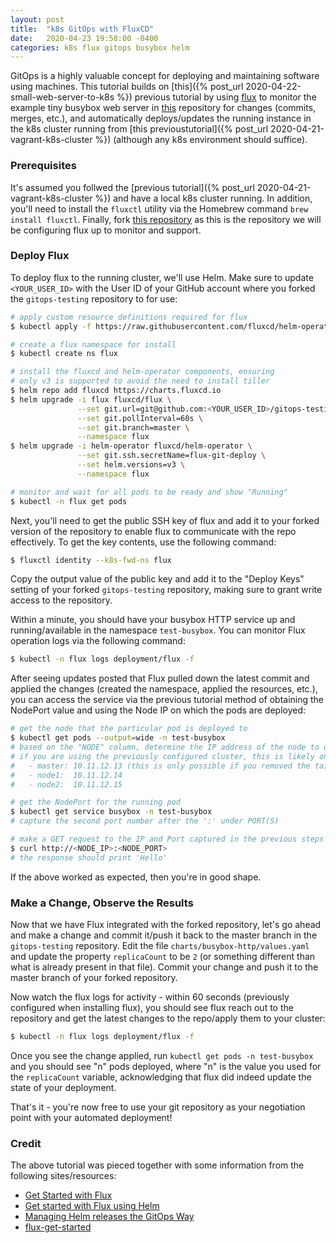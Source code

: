 ```yaml
---
layout: post
title:  "k8s GitOps with FluxCD"
date:   2020-04-23 19:58:00 -0400
categories: k8s flux gitops busybox helm
---
```


GitOps is a highly valuable concept for deploying and maintaining software using machines. This tutorial builds on
[this]({% post_url 2020-04-22-small-web-server-to-k8s %}) previous tutorial by using [flux](https://fluxcd.io/) to monitor
the example tiny busybox web server in [this](https://github.com/jekhokie/gitops-testing) repository for changes (commits,
merges, etc.), and automatically deploys/updates the running instance in the k8s cluster running from
[this previoustutorial]({% post_url 2020-04-21-vagrant-k8s-cluster %}) (although any k8s environment should suffice).

### Prerequisites

It's assumed you follwed the [previous tutorial]({% post_url 2020-04-21-vagrant-k8s-cluster %}) and have a local k8s cluster running.
In addition, you'll need to install the `fluxctl` utility via the Homebrew command `brew install fluxctl`. Finally, fork
[this repository](https://github.com/jekhokie/gitops-testing) as this is the repository we will be configuring flux up to
monitor and support.

### Deploy Flux

To deploy flux to the running cluster, we'll use Helm. Make sure to update `<YOUR_USER_ID>` with the User ID of your GitHub account
where you forked the `gitops-testing` repository to for use:

```bash
# apply custom resource definitions required for flux
$ kubectl apply -f https://raw.githubusercontent.com/fluxcd/helm-operator/master/deploy/crds.yaml

# create a flux namespace for install
$ kubectl create ns flux

# install the fluxcd and helm-operator components, ensuring
# only v3 is supported to avoid the need to install tiller
$ helm repo add fluxcd https://charts.fluxcd.io
$ helm upgrade -i flux fluxcd/flux \
               --set git.url=git@github.com:<YOUR_USER_ID>/gitops-testing \
               --set git.pollInterval=60s \
               --set git.branch=master \
               --namespace flux
$ helm upgrade -i helm-operator fluxcd/helm-operator \
               --set git.ssh.secretName=flux-git-deploy \
               --set helm.versions=v3 \
               --namespace flux

# monitor and wait for all pods to be ready and show "Running"
$ kubectl -n flux get pods
```

Next, you'll need to get the public SSH key of flux and add it to your forked version of the repository to enable flux
to communicate with the repo effectively. To get the key contents, use the following command:

```bash
$ fluxctl identity --k8s-fwd-ns flux
```

Copy the output value of the public key and add it to the "Deploy Keys" setting of your forked `gitops-testing` repository,
making sure to grant write access to the repository.

Within a minute, you should have your busybox HTTP service up and running/available in the namespace `test-busybox`. You
can monitor Flux operation logs via the following command:

```bash
$ kubectl -n flux logs deployment/flux -f
```

After seeing updates posted that Flux pulled down the latest commit and applied the changes (created the namespace, applied
the resources, etc.), you can access the service via the previous tutorial method of obtaining the NodePort value and using
the Node IP on which the pods are deployed:

```bash
# get the node that the particular pod is deployed to
$ kubectl get pods --output=wide -n test-busybox
# based on the "NODE" column, determine the IP address of the node to use
# if you are using the previously configured cluster, this is likely one of the following:
#   - master: 10.11.12.13 (this is only possible if you removed the taint to enable master scheduling of pods)
#   - node1:  10.11.12.14
#   - node2:  10.11.12.15

# get the NodePort for the running pod
$ kubectl get service busybox -n test-busybox
# capture the second port number after the ':' under PORT(S)

# make a GET request to the IP and Port captured in the previous steps
$ curl http://<NODE_IP>:<NODE_PORT>
# the response should print 'Hello'
```

If the above worked as expected, then you're in good shape.

### Make a Change, Observe the Results

Now that we have Flux integrated with the forked repository, let's go ahead and make a change and commit it/push it back to
the master branch in the `gitops-testing` repository. Edit the file `charts/busybox-http/values.yaml` and update the
property `replicaCount` to be `2` (or something different than what is already present in that file). Commit your change
and push it to the master branch of your forked repository.

Now watch the flux logs for activity - within 60 seconds (previously configured when installing flux), you should see flux
reach out to the repository and get the latest changes to the repo/apply them to your cluster:

```bash
$ kubectl -n flux logs deployment/flux -f
```

Once you see the change applied, run `kubectl get pods -n test-busybox` and you should see "n" pods deployed, where "n" is
the value you used for the `replicaCount` variable, acknowledging that flux did indeed update the state of your deployment.

That's it - you're now free to use your git repository as your negotiation point with your automated deployment!

### Credit

The above tutorial was pieced together with some information from the following sites/resources:

* [Get Started with Flux](https://docs.fluxcd.io/en/latest/tutorials/get-started/)
* [Get started with Flux using Helm](https://docs.fluxcd.io/en/latest/tutorials/get-started-helm/)
* [Managing Helm releases the GitOps Way](https://github.com/fluxcd/helm-operator-get-started)
* [flux-get-started](https://github.com/fluxcd/flux-get-started)
